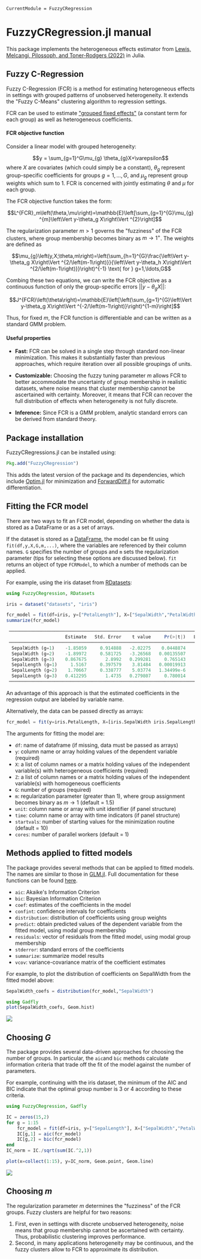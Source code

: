 ```@meta
CurrentModule = FuzzyCRegression
```

# FuzzyCRegression.jl manual

This package implements the heterogeneous effects estimator from [Lewis, Melcangi, Pilossoph, and Toner-Rodgers (2022)](https://drive.google.com/file/d/1U_MJHtJcB7H1Edv3xceilU_HJoxhLssP/view) in Julia. 

## Fuzzy C-Regression

Fuzzy C-Regression (FCR) is a method for estimating heterogeneous effects in settings with grouped patterns of unobserved heterogeneity. It extends the "Fuzzy C-Means" clustering algorithm to regression settings.

FCR can be used to estimate ["grouped fixed effects"](https://onlinelibrary.wiley.com/doi/abs/10.3982/ECTA11319) (a constant term for each group) as well as heterogeneous coefficients.

#### FCR objective function
Consider a linear model with grouped heterogeneity:

$$y = \sum_{g=1}^G\mu_{g} \theta_{g}X+\varepsilon$$
where $X$ are covariates (which could simply be a constant), $\theta_{g}$ represent group-specific coefficients for groups $g=1,\ldots,G$, and $\mu_{g}$ represent group weights which sum to 1. FCR is concerned with jointly estimating $\theta$ and $\mu$ for each group.

The FCR objective function takes the form:

$$L^{FCR}_m\left(\theta,\mu\right)=\mathbb{E}\left[\sum_{g=1}^{G}\mu_{g}^{m}\left\Vert y-\theta_g X\right\Vert ^{2}\right]$$

The regularization parameter $m > 1$ governs the "fuzziness" of the FCR clusters, where group membership becomes binary as $m \rightarrow 1^+$. The weights are defined as

$$\mu_{g}\left(y,X;\theta,m\right)=\left(\sum_{h=1}^{G}\frac{\left\Vert y-\theta_g X\right\Vert ^{2/\left(m-1\right)}}{\left\Vert y-\theta_h X\right\Vert ^{2/\left(m-1\right)}}\right)^{-1} \text{ for } g=1,\ldots,G$$


Combing these two equations, we can write the FCR objective as a continuous function of only the group-specific errors $||y-\theta_gX||$:

$$J^{FCR}\left(\theta\right)=\mathbb{E}\left[\left(\sum_{g=1}^{G}\left\Vert y-\theta_g X\right\Vert ^{-2/\left(m-1\right)}\right)^{1-m}\right]$$

Thus, for fixed $m$, the FCR function is differentiable and can be written as a standard GMM problem. 

#### Useful properties

  - __Fast:__ FCR can be solved in a single step through standard non-linear minimization. This makes it substantially faster than previous approaches, which require iteration over all possible groupings of units.

  - __Customizable:__ Choosing the fuzzy tuning parameter $m$ allows FCR to better accommodate the uncertainty of group membership in realistic datasets, where noise means that cluster membership cannot be ascertained with certainty. Moreover, it means that FCR can recover the full distribution of effects when heterogeneity is not fully discrete.

  - __Inference:__ Since FCR is a GMM problem, analytic standard errors can be derived from standard theory.

## Package installation

FuzzyCRegressions.jl can be installed using:

```julia
Pkg.add("FuzzyCRegression")
```
This adds the latest version of the package and its dependencies, which include [Optim.jl](https://julianlsolvers.github.io/Optim.jl/stable/) for minimization and [ForwardDiff.jl](https://juliadiff.org/ForwardDiff.jl/stable/) for automatic differentiation. 

## Fitting the FCR model
There are two ways to fit an FCR model, depending on whether the data is stored as a DataFrame or as a set of arrays.

If the dataset is stored as a [DataFrame](https://dataframes.juliadata.org/stable/), the model can be fit using `fit(df,y,X,G,m,...)`, where the variables are referenced by their column names. `G` specifies the number of groups and `m` sets the regularization parameter (tips for selecting these options are discussed below). `fit` returns an object of type `FCRModel`, to which a number of methods can be applied.

For example, using the iris dataset from [RDatasets](https://github.com/JuliaStats/RDatasets.jl):

```julia
using FuzzyCRegression, RDatasets

iris = dataset("datasets", "iris")

fcr_model = fit(df=iris, y=["PetalLength"], X=["SepalWidth","PetalWidth"], G=3, m=1.5)
summarize(fcr_model)

 ────────────────────────────────────────────────────────────────────────────────────────────
                      Estimate   Std. Error    t value     Pr(>|t|)   Lower 95%    Upper 95% 
 ────────────────────────────────────────────────────────────────────────────────────────────
  SepalWidth (g=1)    -1.85059     0.914888   -2.02275    0.0448874    -3.65842   -0.0427603
  SepalWidth (g=2)    -1.89972     0.581725   -3.26568   0.00135507    -3.04922    -0.750229
  SepalWidth (g=3)    0.867675       2.8992   0.299281     0.765143    -4.86118      6.59653
  SepalLength (g=1)     1.5167     0.397579    3.81484   0.00019913     0.73108      2.30232
  SepalLength (g=2)    1.70667     0.338777    5.03774   1.34499e-6     1.03724       2.3761
  SepalLength (g=3)   0.412295       1.4735   0.279807     0.780014    -2.49936      3.32395
 ────────────────────────────────────────────────────────────────────────────────────────────
```
An advantage of this approach is that the estimated coefficients in the regression output are labeled by variable name.

Alternatively, the data can be passed directly as arrays:

```julia
fcr_model = fit(y=iris.PetalLength, X=[iris.SepalWidth iris.SepalLength], G=3, m=1.5)
```

The arguments for fitting the model are:
  - `df`: name of dataframe (if missing, data must be passed as arrays)
  - `y`: column name or array holding values of the dependent variable (required)
  - `X`: a list of column names or a matrix holding values of the independent variable(s) with heterogeneous coefficients (required)
  - `Z`: a list of column names or a matrix holding values of the independent variable(s) with homogeneous coefficients
  - `G`: number of groups (required)
  - `m`: regularization parameter (greater than 1), where group assignment becomes binary as $m \rightarrow 1$ (default = 1.5)
  - `unit`: column name or array with unit identifier (if panel structure)
  - `time`: column name or array with time indicators (if panel structure)
  - `startvals`: number of starting values for the minimization routine (default = 10)
  - `cores`: number of parallel workers (default = 1)

 ## Methods applied to fitted models
 
 The package provides several methods that can be applied to fitted models. The names are similar to those in [GLM.jl](https://juliastats.org/GLM.jl/stable/). Full documentation for these functions can be found [here](https://aidantr.github.io/FuzzyCRegression.jl/dev/API/).
 
- `aic`: Akaike's Information Criterion
- `bic`: Bayesian Information Criterion
- `coef`: estimates of the coefficients in the model
- `confint`: confidence intervals for coefficients
- `distribution`: distribution of coefficients using group weights
- `predict`: obtain predicted values of the dependent variable from the fitted model, using modal group membership
- `residuals`: vector of residuals from the fitted model, using modal group membership
- `stderror`: standard errors of the coefficients
- `summarize`: summarize model results
- `vcov`: variance-covariance matrix of the coefficient estimates

For example, to plot the distribution of coefficients on SepalWidth from the fitted model above:

```julia
SepalWidth_coefs = distribution(fcr_model,"SepalWidth")

using Gadfly
plot(SepalWidth_coefs, Geom.hist)
```
![](assets/iris_plot.svg)

## Choosing $G$
The package provides several data-driven approaches for choosing the number of groups. In particular, the `aic`and `bic` methods calculate information criteria that trade off the fit of the model against the number of parameters. 

For example, continuing with the iris dataset, the minimum of the AIC and BIC indicate that the optimal group number is 3 or 4 according to these criteria.

```julia
using FuzzyCRegression, Gadfly

IC = zeros(15,2)
for g = 1:15
    fcr_model = fit(df=iris, y=["SepalLength"], X=["SepalWidth","PetalWidth"], G=g, m=1.5)
    IC[g,1] = aic(fcr_model)
    IC[g,2] = bic(fcr_model)
end
IC_norm = IC./sqrt(sum(IC.^2,1))

plot(x=collect(1:15), y=IC_norm, Geom.point, Geom.line)
```
![](assets/bic_plot.svg)


## Choosing $m$ 

The regularization parameter $m$ determines the "fuzziness" of the FCR groups. Fuzzy clusters are helpful for two reasons:
 1. First, even in settings with discrete unobserved heterogeneity, noise means that group membership cannot be ascertained with certainty. Thus,             probabilistic clustering improves performance.
 2. Second, in many applications heterogeneity may be continuous, and the fuzzy clusters allow to FCR to approximate its distribution.
